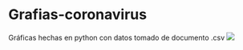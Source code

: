 # Grafias-coronavirus
Gráficas hechas en python con datos tomado de documento .csv 
![](https://i.pinimg.com/originals/f5/1e/83/f51e8380ece74b6329e6fe8d54b1eea4.png)

